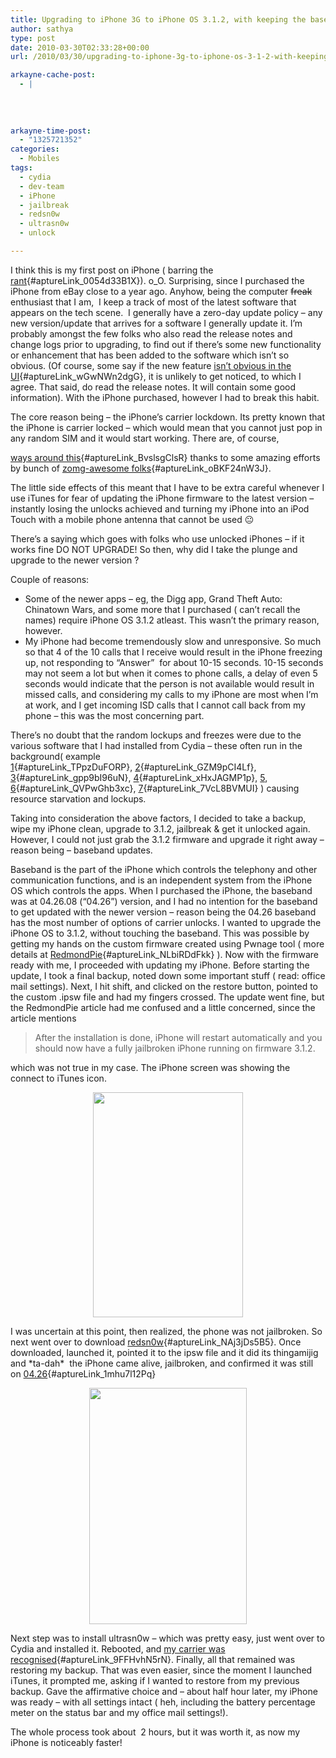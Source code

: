 ```yaml
---
title: Upgrading to iPhone 3G to iPhone OS 3.1.2, with keeping the baseband at 04.26
author: sathya
type: post
date: 2010-03-30T02:33:28+00:00
url: /2010/03/30/upgrading-to-iphone-3g-to-iphone-os-3-1-2-with-keeping-the-baseband-at-04-26/

arkayne-cache-post:
  - |
    
    
    
    
arkayne-time-post:
  - "1325721352"
categories:
  - Mobiles
tags:
  - cydia
  - dev-team
  - iPhone
  - jailbreak
  - redsn0w
  - ultrasn0w
  - unlock

---
```

I think this is my first post on iPhone ( barring the [rant][1]{#aptureLink_0054d33B1X}). o_O. Surprising, since I purchased the iPhone from eBay close to a year ago. Anyhow, being the computer <span style="text-decoration: line-through;">freak</span> enthusiast that I am,  I keep a track of most of the latest software that appears on the tech scene.  I generally have a zero-day update policy &#8211; any new version/update that arrives for a software I generally update it. I&#8217;m probably amongst the few folks who also read the release notes and change logs prior to upgrading, to find out if there&#8217;s some new functionality or enhancement that has been added to the software which isn&#8217;t so obvious. (Of course, some say if the new feature [isn&#8217;t obvious in the UI][2]{#aptureLink_wGwNWn2dgG}, it is unlikely to get noticed, to which I agree. That said, do read the release notes. It will contain some good information). With the iPhone purchased, however I had to break this habit.

<!--more-->The core reason being &#8211; the iPhone&#8217;s carrier lockdown. Its pretty known that the iPhone is carrier locked &#8211; which would mean that you cannot just pop in any random SIM and it would start working. There are, of course, 

[ways around this][3]{#aptureLink_BvslsgClsR} thanks to some amazing efforts by bunch of [zomg-awesome folks][4]{#aptureLink_oBKF24nW3J}.

The little side effects of this meant that I have to be extra careful whenever I use iTunes for fear of updating the iPhone firmware to the latest version &#8211; instantly losing the unlocks achieved and turning my iPhone into an iPod Touch with a mobile phone antenna that cannot be used 😐

There&#8217;s a saying which goes with folks who use unlocked iPhones &#8211; if it works fine DO NOT UPGRADE! So then, why did I take the plunge and upgrade to the newer version ?

Couple of reasons:

  * Some of the newer apps &#8211; eg, the Digg app, Grand Theft Auto: Chinatown Wars, and some more that I purchased ( can&#8217;t recall the names) require iPhone OS 3.1.2 atleast. This wasn&#8217;t the primary reason, however.
  * My iPhone had become tremendously slow and unresponsive. So much so that 4 of the 10 calls that I receive would result in the iPhone freezing up, not responding to &#8220;Answer&#8221;  for about 10-15 seconds. 10-15 seconds may not seem a lot but when it comes to phone calls, a delay of even 5 seconds would indicate that the person is not available would result in missed calls, and considering my calls to my iPhone are most when I&#8217;m at work, and I get incoming ISD calls that I cannot call back from my phone &#8211; this was the most concerning part.

There&#8217;s no doubt that the random lockups and freezes were due to the various software that I had installed from Cydia &#8211; these often run in the background( example [1][5]{#aptureLink_TPpzDuFORP}, [2][6]{#aptureLink_GZM9pCI4Lf}, [3][7]{#aptureLink_gpp9bI96uN}, [4][8]{#aptureLink_xHxJAGMP1p}, [5][9], [6][10]{#aptureLink_QVPwGhb3xc}, [7][11]{#aptureLink_7VcL8BVMUI} ) causing resource starvation and lockups.

Taking into consideration the above factors, I decided to take a backup, wipe my iPhone clean, upgrade to 3.1.2, jailbreak & get it unlocked again. However, I could not just grab the 3.1.2 firmware and upgrade it right away &#8211; reason being &#8211; baseband updates.

Baseband is the part of the iPhone which controls the telephony and other communication functions, and is an independent system from the iPhone OS which controls the apps. When I purchased the iPhone, the baseband was at 04.26.08 (&#8220;04.26&#8221;) version, and I had no intention for the baseband to get updated with the newer version &#8211; reason being the 04.26 baseband has the most number of options of carrier unlocks. I wanted to upgrade the iPhone OS to 3.1.2, without touching the baseband. This was possible by getting my hands on the custom firmware created using Pwnage tool ( more details at [RedmondPie][12]{#aptureLink_NLbiRDdFkk} ). Now with the firmware ready with me, I proceeded with updating my iPhone. Before starting the update, I took a final backup, noted down some important stuff ( read: office mail settings). Next, I hit shift, and clicked on the restore button, pointed to the custom .ipsw file and had my fingers crossed. The update went fine, but the RedmondPie article had me confused and a little concerned, since the article mentions

> After the installation is done, iPhone will restart automatically and you should now have a fully jailbroken iPhone running on firmware 3.1.2.

which was not true in my case. The iPhone screen was showing the connect to iTunes icon.

<a id="aptureLink_rL2Vac2OE5" style="margin: 0pt auto; text-align: center; display: block; padding: 0px 6px;" href="http://www.dino.co.uk/blogbox/random/iphone_os3_error.png"><img style="border: 0px none;" src="http://www.dino.co.uk/blogbox/random/iphone_os3_error.png" alt="" width="240px" height="360px" /></a>

I was uncertain at this point, then realized, the phone was not jailbroken. So next went over to download [redsn0w][13]{#aptureLink_NAj3jDs5B5}. Once downloaded, launched it, pointed it to the ipsw file and it did its thingamijig and \*ta-dah\*  the iPhone came alive, jailbroken, and confirmed it was still on [04.26][14]{#aptureLink_1mhu7l12Pq}

<a id="aptureLink_oXKeXHu2Cc" style="margin: 0pt auto; text-align: center; display: block; padding: 0px 6px;" href="http://apture.s3.amazonaws.com/00000127acd9c15573cf76aa007f000000000001.IMG_0700.PNG"><img style="border: 0px none;" title="IMG_0700" src="http://apture.s3.amazonaws.com/00000127acd9c15573cf76aa007f000000000001.IMG_0700.PNG" alt="" width="252.20000000000002px" height="378.3px" /></a>

Next step was to install ultrasn0w &#8211; which was pretty easy, just went over to Cydia and installed it. Rebooted, and [my carrier was recognised][15]{#aptureLink_9FFHvhN5rN}. Finally, all that remained was restoring my backup. That was even easier, since the moment I launched iTunes, it prompted me, asking if I wanted to restore from my previous backup. Gave the affirmative choice and &#8211; about half hour later, my iPhone was ready &#8211; with all settings intact ( heh, including the battery percentage meter on the status bar and my office mail settings!).

The whole process took about  2 hours, but it was worth it, as now my iPhone is noticeably faster!

 [1]: ../2010/02/23/get-your-iphone-in-india-for-99-rs-4500-only/
 [2]: http://www.codinghorror.com/blog/2009/01/if-you-dont-change-the-ui-nobody-notices.html
 [3]: http://www.google.com/search?q=unlocking+the+iPhone&ie=utf-8&oe=utf-8&aq=t&rls=org.mozilla:en-US:official&client=firefox-a
 [4]: http://wikee.iphwn.org/
 [5]: http://twitpic.com/1872m3
 [6]: http://twitpic.com/16gox7
 [7]: http://twitpic.com/13o1t6
 [8]: http://twitpic.com/123vgp
 [9]: http://twitpic.com/11384o
 [10]: http://twitpic.com/vwxn2
 [11]: http://twitpic.com/9v70o
 [12]: http://www.redmondpie.com/jailbreak-and-unlock-iphone-3.1.2-firmware-on-windows-anu759/
 [13]: http://wikee.iphwn.org/howto:rs9
 [14]: http://twitter.com/SathyaBhat/status/11183955041
 [15]: http://twitter.com/SathyaBhat/status/11184177123
